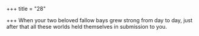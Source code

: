 +++
title = "28"

+++
When your two beloved fallow bays grew strong from day to day, just after that all these worlds held themselves in submission to you.  